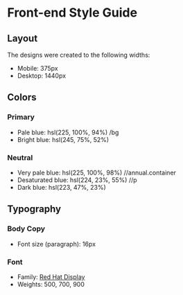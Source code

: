 # Front-end Style Guide

## Layout

The designs were created to the following widths:

- Mobile: 375px
- Desktop: 1440px

## Colors

### Primary

- Pale blue: hsl(225, 100%, 94%) /bg
- Bright blue: hsl(245, 75%, 52%)

### Neutral

- Very pale blue: hsl(225, 100%, 98%) //annual.container
- Desaturated blue: hsl(224, 23%, 55%) //p
- Dark blue: hsl(223, 47%, 23%)

## Typography

### Body Copy

- Font size (paragraph): 16px

### Font

- Family: [Red Hat Display](https://fonts.google.com/specimen/Red+Hat+Display)
- Weights: 500, 700, 900
